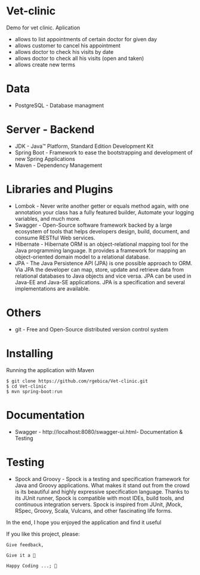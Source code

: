 # Vet-clinic

Demo for vet clinic. Aplication 

* allows to list appointments of certain doctor for given day
* allows customer to cancel his appointment
* allows doctor to check his visits by date
* allows doctor to check all his visits (open and taken)
* allows create new terms

# Data

* PostgreSQL - Database managment

# Server - Backend

* JDK - Java™ Platform, Standard Edition Development Kit
* Spring Boot - Framework to ease the bootstrapping and development of new Spring Applications
* Maven - Dependency Management

# Libraries and Plugins

* Lombok - Never write another getter or equals method again, with one annotation your class has a fully featured builder, Automate your logging variables, and much more.
* Swagger - Open-Source software framework backed by a large ecosystem of tools that helps developers design, build, document, and consume RESTful Web services.
* Hibernate - Hibernate ORM is an object-relational mapping tool for the Java programming language. It provides a framework for mapping an object-oriented domain model to a relational database.
* JPA - The Java Persistence API (JPA) is one possible approach to ORM. Via JPA the developer can map, store, update and retrieve data from relational databases to       Java objects and vice versa. JPA can be used in Java-EE and Java-SE applications. JPA is a specification and several implementations are available.

# Others

* git - Free and Open-Source distributed version control system

# Installing

Running the application with Maven

    $ git clone https://github.com/rgebica/Vet-clinic.git
    $ cd Vet-clinic
    $ mvn spring-boot:run
    
 # Documentation

* Swagger - http://localhost:8080/swagger-ui.html- Documentation & Testing

# Testing
    
* Spock and Groovy - Spock is a testing and specification framework for Java and Groovy applications. What makes it stand out from the crowd is its beautiful and highly expressive specification language. Thanks to its JUnit runner, Spock is compatible with most IDEs, build tools, and continuous integration servers. Spock is inspired from JUnit, jMock, RSpec, Groovy, Scala, Vulcans, and other fascinating life forms.

In the end, I hope you enjoyed the application and find it useful

If you like this project, please:

    Give feedback,
    
    Give it a 🌟

    Happy Coding ...; 🙂
